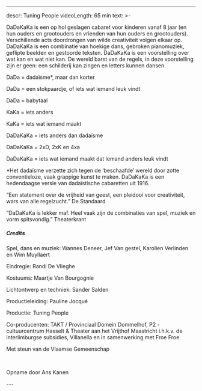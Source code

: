 
---
descr: Tuning People
videoLength: 65 min
text: >-
  <p>DaDaKaKa is een op hol geslagen cabaret voor kinderen vanaf 8 jaar (en hun ouders en grootouders en vrienden van hun ouders en grootouders). Verschillende acts doordrongen van wilde creativiteit volgen elkaar op. DaDaKaKa is een combinatie van hoekige dans, gebroken pianomuziek, geflipte beelden en gestoorde teksten. DaDaKaKa is een voorstelling over wat kan en wat niet kan. De wereld barst van de regels, in deze voorstelling zijn er geen: een schilderij kan zingen en letters kunnen dansen.</p><p>DaDa = dadaïsme*, maar dan korter</p><p>DaDa = een stokpaardje, of iets wat iemand leuk vindt</p><p>DaDa = babytaal</p><p>KaKa = iets anders</p><p>KaKa = iets wat iemand maakt</p><p>DaDaKaKa = iets anders dan dadaïsme</p><p>DaDaKaKa = 2xD, 2xK en 4xa</p><p>DaDaKaKa = iets wat iemand maakt dat iemand anders leuk vindt</p><p>*Het dadaïsme verzette zich tegen de ‘beschaafde’ wereld door zotte conventieloze, vaak grappige kunst te maken. DaDaKaKa is een hedendaagse versie van dadaïstische cabaretten uit 1916.</p><p>“Een statement over de vrijheid van geest, een pleidooi voor creativiteit, wars van alle regelzucht.” De Standaard</p><p>“DaDaKaKa is lekker maf. Heel vaak zijn de combinaties van spel, muziek en vorm spitsvondig.” Theaterkrant</p><h5>Credits</h5><p>Spel, dans en muziek: Wannes Deneer, Jef Van gestel, Karolien Verlinden en Wim Muyllaert</p><p>Eindregie: Randi De Vlieghe</p><p>Kostuums: Maartje Van Bourgognie</p><p>Lichtontwerp en techniek: Sander Salden</p><p>Productieleiding: Pauline Jocqué</p><p>Productie: Tuning People</p><p>Co-producenten: TAKT / Provinciaal Domein Dommelhof, P2 - cultuurcentrum Hasselt &amp; Theater aan het Vrijthof Maastricht i.h.k.v. de interlimburgse subsidies, Villanella en in samenwerking met Froe Froe</p><p>Met steun van de Vlaamse Gemeenschap</p><p>‍</p><p>Opname door Ans Kanen</p>
---
